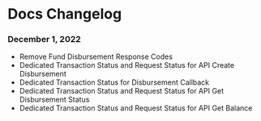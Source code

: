 # Docs Changelog

### **December 1, 2022**
- Remove Fund Disbursement Response Codes
- Dedicated Transaction Status and Request Status for API Create Disbursement
- Dedicated Transaction Status for Disbursement Callback
- Dedicated Transaction Status and Request Status for API Get Disbursement Status
- Dedicated Transaction Status and Request Status for API Get Balance 
